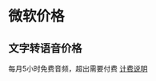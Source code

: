 # 微软价格



## 文字转语音价格

每月5小时免费音频，超出需要付费  [计费说明](https://azure.microsoft.com/zh-cn/pricing/details/cognitive-services/speech-services/)

